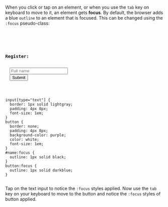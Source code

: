 When you click or tap on an element,
or when you use the `tab` key on
keyboard to move to it,
an element gets **focus**.
By default, the browser
adds a blue `outline` to
an element that is focused.
This can be changed
using the `:focus` pseudo-class:

<codeblock language="css" type="lesson">
<code>
<panel language="html">
<form>
  <h3>Register:</h3>
  <input type="text" id="name" placeholder="Full name">
  <button type="button">Submit</button>
</form>
</panel>
<panel language="css">
input[type="text"] {
  border: 1px solid lightgray;
  padding: 4px 8px;
  font-size: 1em;
}
button {
  border: none;
  padding: 4px 8px;
  background-color: purple;
  color: white;
  font-size: 1em;
}
#name:focus {
  outline: 1px solid black;
}
button:focus {
  outline: 1px solid darkblue;
}
</panel>
</code>
</codeblock>

Tap on the text input to notice the `:focus` styles applied. Now use the `tab` key on your keyboard to move to the button and notice the `:focus` styles of button applied.